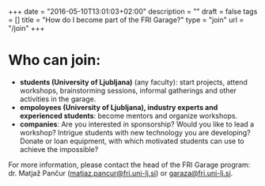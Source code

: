 +++
date = "2016-05-10T13:01:03+02:00"
description = ""
draft = false
tags = []
title = "How do I become part of the FRI Garage?"
type = "join"
url = "/join"
+++

# Who can join:

- **students (University of Ljubljana)** (any faculty): start projects,
attend workshops, brainstorming sessions,
informal gatherings and other activities in the garage.
- **empoloyees (University of Ljubljana), industry experts and experienced students**: become mentors and
organize workshops.
- **companies**: Are you interested in sponsorship? Would you like to lead a workshop?
Intrigue students with new technology you are developing?
Donate or loan equipment, with which motivated students can use to achieve the impossible?

For more information, please contact the head of the FRI Garage program: dr. Matjaž Pančur
(matjaz.pancur@fri.uni-lj.si) or garaza@fri.uni-lj.si.
